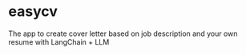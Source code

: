 # easycv
The app to create cover letter based on job description and your own resume with LangChain + LLM
